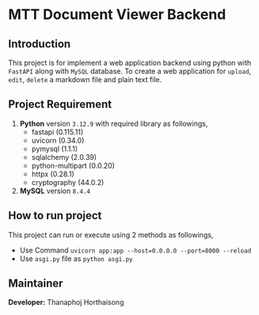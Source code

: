 # MTT Document Viewer Backend 

## Introduction
This project is for implement a web application backend using python with `FastAPI` along with `MySQL` database. 
To create a web application for `upload`, `edit`, `delete` a markdown file and plain text file.

## Project Requirement
1. **Python** version `3.12.9` with required library as followings,
   - fastapi (0.115.11)
   - uvicorn (0.34.0)
   - pymysql (1.1.1)
   - sqlalchemy (2.0.39)
   - python-multipart (0.0.20)
   - httpx (0.28.1)
   - cryptography (44.0.2)
2. **MySQL** version `8.4.4`

## How to run project
This project can run or execute using 2 methods as followings,
   - Use Command `uvicorn app:app --host=0.0.0.0 --port=8000 --reload`
   - Use `asgi.py` file as `python asgi.py`

## Maintainer
**Developer:** Thanaphoj Horthaisong
